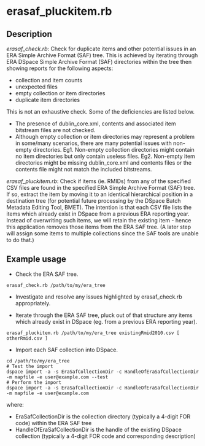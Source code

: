erasaf_pluckitem.rb
===================

Description
-----------
_erasaf_check.rb_: Check for duplicate items and other potential issues
in an ERA Simple Archive Format (SAF) tree. This is achieved by
iterating through ERA DSpace Simple Archive Format (SAF) directories
within the tree then showing reports for the following aspects:
- collection and item counts
- unexpected files
- empty collection or item directories
- duplicate item directories

This is not an exhaustive check. Some of the deficiencies are listed
below.
- The presence of dublin_core.xml, contents and associated item
  bitstream files are not checked.
- Although empty collection or item directories may represent a
  problem in some/many scenarios, there are many potential issues
  with non-empty directories. Eg1. Non-empty collection directories
  might contain no item directories but only contain useless files.
  Eg2. Non-empty item directories might be missing dublin_core.xml
  and contents files or the contents file might not match the
  included bitstreams.

_erasaf_pluckitem.rb_: Check if items (ie. RMIDs) from any of the
specified CSV files are found in the specified ERA Simple Archive
Format (SAF) tree.  If so, extract the item by moving it to an
identical hierarchical position in a destination tree (for potential
future processing by the DSpace Batch Metadata Editing Tool, BMET).
The intention is that each CSV file lists the items which already exist
in DSpace from a previous ERA reporting year. Instead of overwriting
such items, we will retain the existing item - hence this application
removes those items from the ERA SAF tree. (A later step will assign
some items to multiple collections since the SAF tools are unable
to do that.)

Example usage
-------------

- Check the ERA SAF tree.
```
erasaf_check.rb /path/to/my/era_tree
```

- Investigate and resolve any issues highlighted by erasaf_check.rb
  appropriately.

- Iterate through the ERA SAF tree, pluck out of that structure any
  items which already exist in DSpace (eg. from a previous ERA
  reporting year).

```
erasaf_pluckitem.rb /path/to/my/era_tree existingRmid2010.csv [ otherRmid.csv ]
```

- Import each SAF collection into DSpace.

```
cd /path/to/my/era_tree
# Test the import
dspace import -a -s EraSafCollectionDir -c HandleOfEraSafCollectionDir -m mapfile -e user@example.com --test
# Perform the import
dspace import -a -s EraSafCollectionDir -c HandleOfEraSafCollectionDir -m mapfile -e user@example.com
```

where:
- EraSafCollectionDir is the collection directory (typically a 4-digit
  FOR code) within the ERA SAF tree
- HandleOfEraSafCollectionDir is the handle of the existing DSpace
  collection (typically a 4-digit FOR code and corresponding description)

